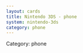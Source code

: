 ```yaml
---
layout: cards
title: Nintendo 3DS - phone
system: nintendo-3ds
category: phone
---
```

<div class="alert alert-secondary mb-4"><span class="i18n innerHTML-category">Category: </span><span class="i18n innerHTML-cat-phone">phone</span></div>
